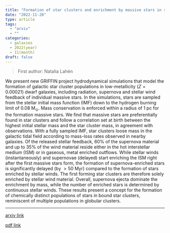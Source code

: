 ```yaml
---
title: "Formation of star clusters and enrichment by massive stars in simulations of low-metallicity galaxies with a fully sampled initial stellar mass function"
date: "2022-11-28"
type: article
tags:
  - "arxiv"
  - ""
categories:
  - galaxies
  - 2022(year)
  - 11(month)
draft: false
---
```


> First author: Natalia Lahén

 We present new GRIFFIN project hydrodynamical simulations that model the
formation of galactic star cluster populations in low-metallicity ($Z=0.00021$)
dwarf galaxies, including radiation, supernova and stellar wind feedback of
individual massive stars. In the simulations, stars are sampled from the
stellar initial mass function (IMF) down to the hydrogen burning limit of 0.08
M$_\odot$. Mass conservation is enforced within a radius of 1 pc for the
formation massive stars. We find that massive stars are preferentially found in
star clusters and follow a correlation set at birth between the highest initial
stellar mass and the star cluster mass, in agreement with observations. With a
fully sampled IMF, star clusters loose mass in the galactic tidal field
according to mass-loss rates observed in nearby galaxies. Of the released
stellar feedback, 60\% of the supernova material and up to 35\% of the wind
material reside either in the hot interstellar medium (ISM) or in gaseous,
metal enriched outflows. While stellar winds (instantaneously) and supernovae
(delayed) start enriching the ISM right after the first massive stars form, the
formation of supernova-enriched stars is significantly delayed (by $>50$ Myr)
compared to the formation of stars enriched by stellar winds. The first forming
star clusters are therefore solely enriched by stellar wind material. Overall,
supernova ejecta dominate the enrichment by mass, while the number of enriched
stars is determined by continuous stellar winds. These results present a
concept for the formation of chemically distinct populations of stars in bound
star clusters, reminiscent of multiple populations in globular clusters.

---
[arxiv link](http://arxiv.org/abs/2211.15705v1)

[pdf link](http://arxiv.org/pdf/2211.15705v1)